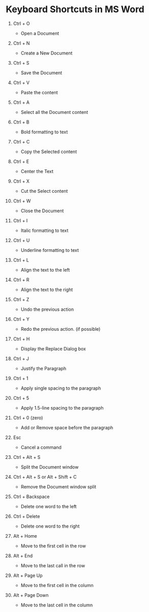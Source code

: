 # Keyboard Shortcuts in MS Word

1. Ctrl + O
    
    * Open a Document
        
2. Ctrl + N
    
    * Create a New Document
        
3. Ctrl + S
    
    * Save the Document
        
4. Ctrl + V
    
    * Paste the content
        
5. Ctrl + A
    
    * Select all the Document content
        
6. Ctrl + B
    
    * Bold formatting to text
        
7. Ctrl + C
    
    * Copy the Selected content
        
8. Ctrl + E
    
    * Center the Text
        
9. Ctrl + X
    
    * Cut the Select content
        
10. Ctrl + W
    
    * Close the Document
        
11. Ctrl + I
    
    * Italic formatting to text
        
12. Ctrl + U
    
    * Underline formatting to text
        
13. Ctrl + L
    
    * Align the text to the left
        
14. Ctrl + R
    
    * Align the text to the right
        
15. Ctrl + Z
    
    * Undo the previous action
        
16. Ctrl + Y
    
    * Redo the previous action. (if possible)
        
17. Ctrl + H
    
    * Display the Replace Dialog box
        
18. Ctrl + J
    
    * Justify the Paragraph
        
19. Ctrl + 1
    
    * Apply single spacing to the paragraph
        
20. Ctrl + 5
    
    * Apply 1.5-line spacing to the paragraph
        
21. Ctrl + 0 (zero)
    
    * Add or Remove space before the paragraph
        
22. Esc
    
    * Cancel a command
        
23. Ctrl + Alt + S
    
    * Split the Document window
        
24. Ctrl + Alt + S or Alt + Shift + C
    
    * Remove the Document window split
        
25. Ctrl + Backspace
    
    * Delete one word to the left
        
26. Ctrl + Delete
    
    * Delete one word to the right
        
27. Alt + Home
    
    * Move to the first cell in the row
        
28. Alt + End
    
    * Move to the last call in the row
        
29. Alt + Page Up
    
    * Move to the first cell in the column
        
30. Alt + Page Down
    
    * Move to the last cell in the column